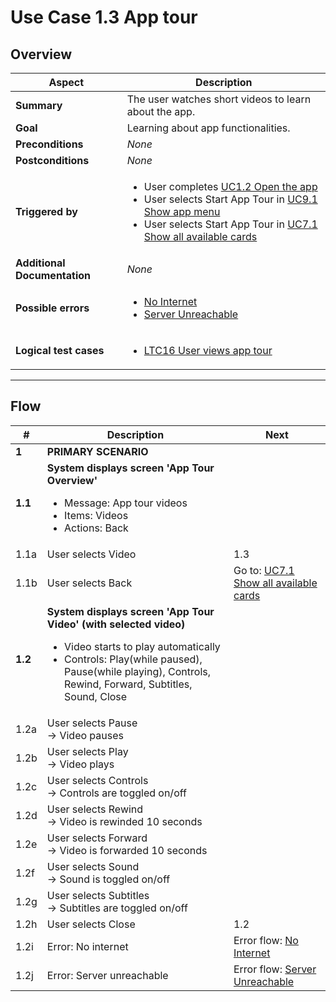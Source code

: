 # Use Case 1.3 App tour

## Overview

| Aspect                       | Description                                                                                                                                                                                                                                                             |
| ---------------------------- |-------------------------------------------------------------------------------------------------------------------------------------------------------------------------------------------------------------------------------------------------------------------------|
| **Summary**                  | The user watches short videos to learn about the app.                                                                                                                                                                                                                   |
| **Goal**                     | Learning about app functionalities.                                                                                                                                                                                                                                     |
| **Preconditions**            | *None*                                                                                                                                                                                                                                                                  |
| **Postconditions**           | *None*                                                                                                                                                                                                                                                                  |
| **Triggered by**             | <ul><li>User completes [UC1.2 Open the app](UC1.2_OpenTheApp.md)</li><li>User selects Start App Tour in [UC9.1 Show app menu](UC9.1_ShowAppMenu.md)</li><li>User selects Start App Tour in [UC7.1 Show all available cards](./UC7.1_ShowAllAvailableCards.md)</ul></li> |
| **Additional Documentation** | *None*                                                                                                                                                                                                                                                                  |
| **Possible errors**          | <ul><li>[No Internet](../errors.md#no-internet)</li><li>[Server Unreachable](../errors.md#server-unreachable)</ul></li>                                                                                                                                                                                                                |
| **Logical test cases**       | <ul><li>[LTC16 User views app tour](../logical-test-cases.md#ltc16)</li></ul>                                                                                                                                                                                           |

---

## Flow

| #       | Description                                                                                                                                                                                                                          | Next                                                                    |
| ------- |--------------------------------------------------------------------------------------------------------------------------------------------------------------------------------------------------------------------------------------| ----------------------------------------------------------------------- |
| **1**   | **PRIMARY SCENARIO**                                                                                                                                                                                                                 |                                                                         |
| **1.1** | **System displays screen 'App Tour Overview'**<ul><li>Message: App tour videos</li><li>Items: Videos</li><li>Actions: Back</li></ul>                                                                                                 |                                                                         |
| 1.1a    | User selects Video                                                                                                                                                                                                                   | 1.3                                                                     |
| 1.1b    | User selects Back                                                                                                                                                                                                                    | Go to: [UC7.1 Show all available cards](UC7.1_ShowAllAvailableCards.md) |
| **1.2** | **System displays screen 'App Tour Video' (with selected video)**<ul><li>Video starts to play automatically</li><li>Controls: Play(while paused), Pause(while playing), Controls, Rewind, Forward, Subtitles, Sound, Close</ul></li> |                                                                         |
| 1.2a    | User selects Pause <br>&rarr; Video pauses                                                                                                                                                                                           |                                                                         |
| 1.2b    | User selects Play <br>&rarr; Video plays                                                                                                                                                                                             |                                                                         |
| 1.2c    | User selects Controls <br>&rarr; Controls are toggled on/off                                                                                                                                                                         |                                                                         |
| 1.2d    | User selects Rewind <br>&rarr; Video is rewinded 10 seconds                                                                                                                                                                          |                                                                         |
| 1.2e    | User selects Forward <br>&rarr; Video is forwarded 10 seconds                                                                                                                                                                        |                                                                         |
| 1.2f    | User selects Sound <br>&rarr; Sound is toggled on/off                                                                                                                                                                                |                                                                         |
| 1.2g    | User selects Subtitles <br>&rarr; Subtitles are toggled on/off                                                                                                                                                                       |                                                                         |
| 1.2h    | User selects Close                                                                                                                                                                                                                   | 1.2                                                                     |
| 1.2i    | Error: No internet                                                                                                                                                                                                                   | Error flow: [No Internet](../errors.md#no-internet)                                                 |
| 1.2j    | Error: Server unreachable                                                                                                                                                                                                            | Error flow: [Server Unreachable](../errors.md#server-unreachable)                                          |